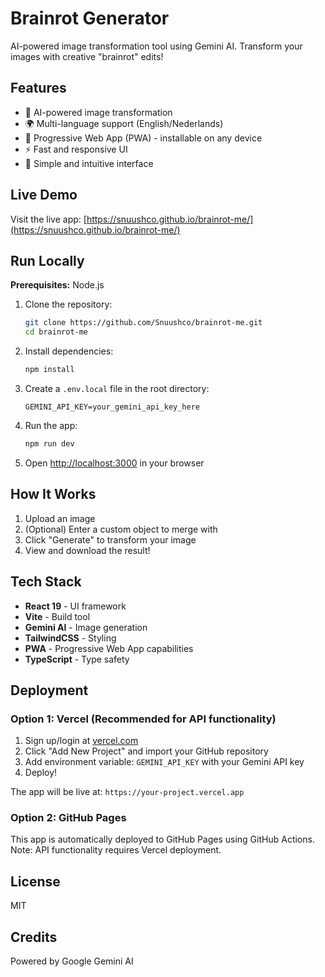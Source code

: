 # Brainrot Generator

AI-powered image transformation tool using Gemini AI. Transform your images with creative "brainrot" edits!

## Features

- 🎨 AI-powered image transformation
- 🌍 Multi-language support (English/Nederlands)
- 📱 Progressive Web App (PWA) - installable on any device
- ⚡ Fast and responsive UI
- 🎯 Simple and intuitive interface

## Live Demo

Visit the live app: [https://snuushco.github.io/brainrot-me/](https://snuushco.github.io/brainrot-me/)

## Run Locally

**Prerequisites:** Node.js

1. Clone the repository:
   ```bash
   git clone https://github.com/Snuushco/brainrot-me.git
   cd brainrot-me
   ```

2. Install dependencies:
   ```bash
   npm install
   ```

3. Create a `.env.local` file in the root directory:
   ```
   GEMINI_API_KEY=your_gemini_api_key_here
   ```

4. Run the app:
   ```bash
   npm run dev
   ```

5. Open [http://localhost:3000](http://localhost:3000) in your browser

## How It Works

1. Upload an image
2. (Optional) Enter a custom object to merge with
3. Click "Generate" to transform your image
4. View and download the result!

## Tech Stack

- **React 19** - UI framework
- **Vite** - Build tool
- **Gemini AI** - Image generation
- **TailwindCSS** - Styling
- **PWA** - Progressive Web App capabilities
- **TypeScript** - Type safety

## Deployment

### Option 1: Vercel (Recommended for API functionality)

1. Sign up/login at [vercel.com](https://vercel.com)
2. Click "Add New Project" and import your GitHub repository
3. Add environment variable: `GEMINI_API_KEY` with your Gemini API key
4. Deploy!

The app will be live at: `https://your-project.vercel.app`

### Option 2: GitHub Pages

This app is automatically deployed to GitHub Pages using GitHub Actions. Note: API functionality requires Vercel deployment.

## License

MIT

## Credits

Powered by Google Gemini AI